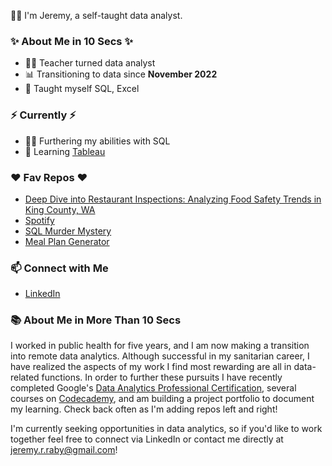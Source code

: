 🙋‍♂️ I'm Jeremy, a self-taught data analyst.

### ✨ About Me in 10 Secs ✨
- 🧑‍🏫 Teacher turned data analyst
- 📊 Transitioning to data since **November 2022**
- 📝 Taught myself SQL, Excel

### ⚡️ Currently ⚡️
- 👨‍💻 Furthering my abilities with SQL
- 🌱 Learning [Tableau](https://public.tableau.com/app/profile/jeremyraby)

### ❤️ Fav Repos ❤️
- [Deep Dive into Restaurant Inspections: Analyzing Food Safety Trends in King County, WA](https://github.com/jeremyraby/kingCountyFoodInspections)
- [Spotify](https://github.com/jeremyraby/spotify)
- [SQL Murder Mystery](https://github.com/jeremyraby/murderMystery)
- [Meal Plan Generator](https://github.com/jeremyraby/meal_plan_generator)

### 📫 Connect with Me
- [LinkedIn](https://www.linkedin.com/in/jeremy-raby/)

### 📚 About Me in More Than 10 Secs

I worked in public health for five years, and I am now making a transition into remote data analytics. Although successful in my sanitarian career, I have realized the aspects of my work I find most rewarding are all in data-related functions. In order to further these pursuits I have recently completed Google's [Data Analytics Professional Certification](https://www.credly.com/badges/ba29f2b0-aa38-4fea-88ff-939849fd5686/linked_in_profile), several courses on [Codecademy](https://www.codecademy.com/profiles/jeremyraby), and am building a project portfolio to document my learning. Check back often as I'm adding repos left and right!

I'm currently seeking opportunities in data analytics, so if you'd like to work together feel free to connect via LinkedIn or contact me directly at jeremy.r.raby@gmail.com!
